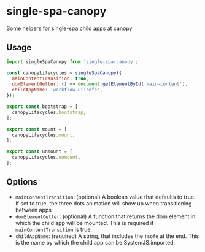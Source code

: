 # single-spa-canopy
Some helpers for single-spa child apps at canopy

## Usage

```js
import singleSpaCanopy from 'single-spa-canopy';

const canopyLifecycles = singleSpaCanopy({
  mainContentTransition: true,
  domElementGetter: () => document.getElementById('main-content'),
  childAppName: 'workflow-ui!sofe',
});

export const bootstrap = [
  canopyLifecycles.bootstrap,
];

export const mount = [
  canopyLifecycles.mount,
];

export const unmount = [
  canopyLifecycles.unmount,
];
```

## Options

- `mainContentTransition`: (optional) A boolean value that defaults to true. If set to true, the three dots animation will show up when transitioning between apps
- `domElementGetter`: (optional) A function that returns the dom element in which the child app will be mounted. This is required if `mainContentTransition` is true.
- `childAppName`: (required) A string, that includes the `!sofe` at the end. This is the name by which the child app can be SystemJS.imported.

